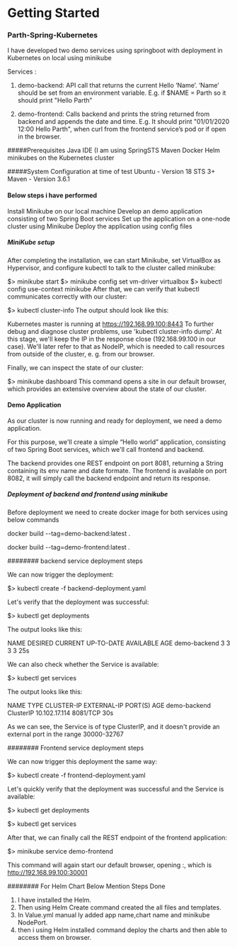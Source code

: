# Getting Started

### Parth-Spring-Kubernetes

I have developed two demo services using springboot with deployment in Kubernetes on local using minikube


Services :

1. demo-backend: API call that returns the current Hello ‘Name’.
‘Name’ should be set from an environment variable. E.g. if $NAME = Parth
so it should print "Hello Parth”



2. demo-frontend: Calls backend and prints the string returned from backend and
appends the date and time. E.g. It should print "01/01/2020 12:00 Hello
Parth", when curl from the frontend service’s pod or if open in the
browser.

#####Prerequisites
Java IDE (I am using SpringSTS
Maven
Docker
Helm
minikubes on the Kubernetes cluster

#####System Configuration at time of test
Ubuntu - Version 18
STS 3+
Maven - Version 3.6.1

#### Below steps i have performed 

Install Minikube on our local machine
Develop an demo application consisting of two Spring Boot services
Set up the application on a one-node cluster using Minikube
Deploy the application using config files


##### MiniKube setup

After completing the installation, we can start Minikube, set VirtualBox as Hypervisor, and configure kubectl to talk to the cluster called minikube:

$> minikube start
$> minikube config set vm-driver virtualbox
$> kubectl config use-context minikube
After that, we can verify that kubectl communicates correctly with our cluster:

$> kubectl cluster-info
The output should look like this:

Kubernetes master is running at https://192.168.99.100:8443
To further debug and diagnose cluster problems, use 'kubectl cluster-info dump'.
At this stage, we'll keep the IP in the response close (192.168.99.100 in our case). We'll later refer to that as NodeIP, which is needed to call resources from outside of the cluster, e. g. from our browser.

Finally, we can inspect the state of our cluster:

$> minikube dashboard
This command opens a site in our default browser, which provides an extensive overview about the state of our cluster.

#### Demo Application
As our cluster is now running and ready for deployment, we need a demo application.

For this purpose, we'll create a simple “Hello world” application, consisting of two Spring Boot services, which we'll call frontend and backend.

The backend provides one REST endpoint on port 8081, returning a String containing its env name and date formate. The frontend is available on port 8082, it will simply call the backend endpoint and return its response.


##### Deployment of backend and frontend using minikube

Before deployment we need to create docker image for both services using below commands

docker build --tag=demo-backend:latest .

docker build --tag=demo-frontend:latest .


######## backend service deployment steps

We can now trigger the deployment:

$> kubectl create -f backend-deployment.yaml

Let's verify that the deployment was successful:

$> kubectl get deployments

The output looks like this:

NAME           DESIRED   CURRENT   UP-TO-DATE   AVAILABLE   AGE
demo-backend   3         3         3            3           25s

We can also check whether the Service is available:

$> kubectl get services

The output looks like this:

NAME            TYPE        CLUSTER-IP      EXTERNAL-IP   PORT(S)          AGE
demo-backend    ClusterIP   10.102.17.114   <none>        8081/TCP         30s

As we can see, the Service is of type ClusterIP, and it doesn't provide an external port in the range 30000-32767


######## Frontend service deployment steps

We can now trigger this deployment the same way:

$> kubectl create -f frontend-deployment.yaml

Let's quickly verify that the deployment was successful and the Service is available:

$> kubectl get deployments

$> kubectl get services

After that, we can finally call the REST endpoint of the frontend application:

$> minikube service demo-frontend

This command will again start our default browser, opening <NodeIP>:<NodePort>, which is http://192.168.99.100:30001


######## For Helm Chart Below Mention Steps Done

1. I have installed the Helm.
2. Then using Helm Create <name> command created the all files and templates.
3. In Value.yml manual ly added app name,chart name and minikube NodePort.
4. then i using Helm installed command deploy the charts and then able to access them on browser.


